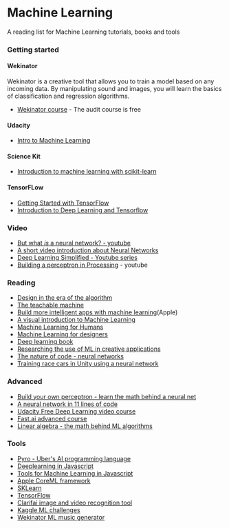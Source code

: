 # Machine Learning

A reading list for Machine Learning tutorials, books and tools

### Getting started

#### Wekinator 

Wekinator is a creative tool that allows you to train a model based on any incoming data. By manipulating sound and images, you will learn the basics of classification and regression algorithms.
- [Wekinator course](https://www.kadenze.com/courses/machine-learning-for-musicians-and-artists-v) - The audit course is free

#### Udacity

- [Intro to Machine Learning](https://www.udacity.com/course/intro-to-machine-learning--ud120)

#### Science Kit

- [Introduction to machine learning with scikit-learn](http://scikit-learn.org/stable/tutorial/basic/tutorial.html#machine-learning-the-problem-setting)

#### TensorFLow

- [Getting Started with TensorFlow](https://www.tensorflow.org/get_started/get_started)
- [Introduction to Deep Learning and Tensorflow](https://pythonprogramming.net/tensorflow-introduction-machine-learning-tutorial/)

### Video

- [But what *is* a neural network? - youtube](http://www.youtube.com/playlist?list=PLZHQObOWTQDNU6R1_67000Dx_ZCJB-3pi)
- [A short video introduction about Neural Networks](https://dev.to/thepracticaldev/introduction-to-neural-networks)
- [Deep Learning Simplified - Youtube series](https://www.youtube.com/playlist?list=PLjJh1vlSEYgvGod9wWiydumYl8hOXixNu)
- [Building a perceptron in Processing](https://www.youtube.com/watch?v=XJ7HLz9VYz0) - youtube

### Reading

- [Design in the era of the algorithm](https://bigmedium.com/speaking/design-in-the-era-of-the-algorithm.html)
- [The teachable machine](https://teachablemachine.withgoogle.com)
- [Build more intelligent apps with machine learning](https://developer.apple.com/machine-learning/)(Apple)
- [A visual introduction to Machine Learning](http://www.r2d3.us/visual-intro-to-machine-learning-part-1/)
- [Machine Learning for Humans](https://medium.com/machine-learning-for-humans/why-machine-learning-matters-6164faf1df12)
- [Machine Learning for designers](http://www.oreilly.com/design/free/machine-learning-for-designers.csp)
- [Deep learning book](http://www.deeplearningbook.org)
- [Researching the use of ML in creative applications](http://blog.otoro.net)
- [The nature of code - neural networks](http://natureofcode.com/book/chapter-10-neural-networks/)
- [Training race cars in Unity using a neural network](https://github.com/ArztSamuel/Applying_EANNs)

### Advanced

- [Build your own perceptron - learn the math behind a neural net](https://medium.com/@ismailghallou/build-your-perceptron-neural-net-from-scratch-e12b7be9d1ef)
- [A neural network in 11 lines of code](http://iamtrask.github.io/2015/07/12/basic-python-network/)
- [Udacity Free Deep Learning video course](https://www.udacity.com/course/deep-learning--ud730)
- [Fast.ai advanced course](http://www.fast.ai)
- [Linear algebra - the math behind ML algorithms](http://www.mathscoop.com/calculus/derivatives/derivative-by-definition.php)

### Tools

- [Pyro - Uber's AI programming language](http://pyro.ai)
- [Deeplearning in Javascript](https://deeplearnjs.org)
- [Tools for Machine Learning in Javascript](https://github.com/laoqiren/mlhelper)
- [Apple CoreML framework](https://developer.apple.com/documentation/coreml)
- [SKLearn](http://scikit-learn.org/stable/)
- [TensorFlow](https://www.tensorflow.org)
- [Clarifai image and video recognition tool](https://clarifai.com/developer/)
- [Kaggle ML challenges](https://www.kaggle.com)
- [Wekinator ML music generator](http://www.wekinator.org)
